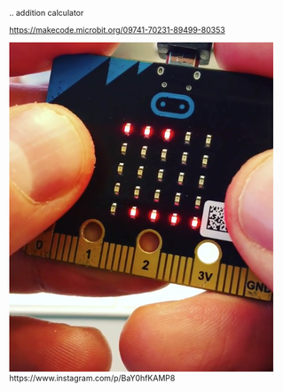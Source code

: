 ..
addition calculator

https://makecode.microbit.org/09741-70231-89499-80353


<img src="https://github.com/larsgimse/microbit/blob/master/edu/addition_calculator.png">
https://www.instagram.com/p/BaY0hfKAMP8



